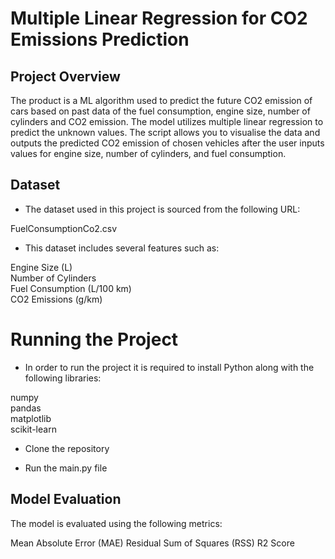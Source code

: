 
 
# Multiple Linear Regression for CO2 Emissions Prediction
## Project Overview

The product is a ML algorithm used to predict the future CO2 emission of cars based on past data of the fuel consumption, engine size, number of cylinders and CO2 emission. The model utilizes multiple linear regression to predict the unknown values. The script allows you to visualise the data and outputs the predicted CO2 emission of chosen vehicles after the user inputs values for engine size, number of cylinders, and fuel consumption. 

## Dataset
* The dataset used in this project is sourced from the following URL:

FuelConsumptionCo2.csv

* This dataset includes several features such as:

Engine Size (L) <br> 
Number of Cylinders <br>
Fuel Consumption (L/100 km) <br>
CO2 Emissions (g/km)


# Running the Project
* In order to run the project it is required to install Python along with the following libraries:

numpy <br>
pandas <br>
matplotlib <br>
scikit-learn

* Clone the repository

* Run the main.py file 



## Model Evaluation
The model is evaluated using the following metrics:

Mean Absolute Error (MAE)
Residual Sum of Squares (RSS)
R2 Score
